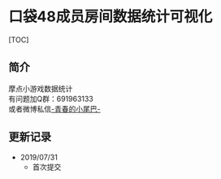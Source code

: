 # 口袋48成员房间数据统计可视化
[TOC]
## 简介
摩点小游戏数据统计<br>
有问题加Q群：691963133<br>
或者微博私信[-青春的小尾巴-](https://weibo.com/amber0401)

## 更新记录
- 2019/07/31
    - 首次提交